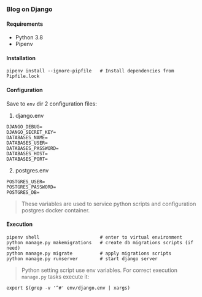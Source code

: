 ### Blog on Django

#### Requirements
* Python 3.8
* Pipenv

#### Installation
```shell script
pipenv install --ignore-pipfile   # Install dependencies from Pipfile.lock
```

#### Configuration
Save to `env` dir 2 configuration files:
1. django.env
```.env
DJANGO_DEBUG=
DJANGO_SECRET_KEY=
DATABASES_NAME=
DATABASES_USER=
DATABASES_PASSWORD=
DATABASES_HOST=
DATABASES_PORT=
```
2. postgres.env
```.env
POSTGRES_USER=
POSTGRES_PASSWORD=
POSTGRES_DB=
```
> These variables are used to service python scripts and configuration postgres docker container.

#### Execution
```shell script
pipenv shell                      # enter to virtual environment
python manage.py makemigrations   # create db migrations scripts (if need)
python manage.py migrate          # apply migrations scripts
python manage.py runserver        # start django server
```

> Python setting script use env variables. For correct execution `manage.py` tasks execute it:
```shell script
export $(grep -v '^#' env/django.env | xargs)
```
